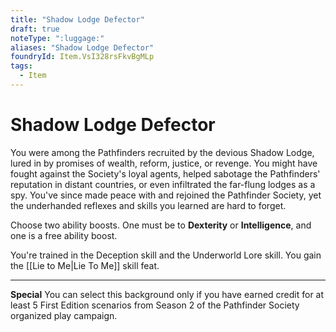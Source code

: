 ```yaml
---
title: "Shadow Lodge Defector"
draft: true
noteType: ":luggage:"
aliases: "Shadow Lodge Defector"
foundryId: Item.VsI328rsFkvBgMLp
tags:
  - Item
---
```


# Shadow Lodge Defector

You were among the Pathfinders recruited by the devious Shadow Lodge, lured in by promises of wealth, reform, justice, or revenge. You might have fought against the Society's loyal agents, helped sabotage the Pathfinders' reputation in distant countries, or even infiltrated the far-flung lodges as a spy. You've since made peace with and rejoined the Pathfinder Society, yet the underhanded reflexes and skills you learned are hard to forget.

Choose two ability boosts. One must be to **Dexterity** or **Intelligence**, and one is a free ability boost.

You're trained in the Deception skill and the Underworld Lore skill. You gain the [[Lie to Me|Lie To Me]] skill feat.

* * *

**Special** You can select this background only if you have earned credit for at least 5 First Edition scenarios from Season 2 of the Pathfinder Society organized play campaign.

